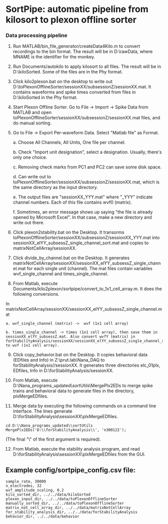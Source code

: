 # SortPipe: automatic pipeline from kilosort to plexon offline sorter

### Data processing pipeline

1.  Run MATLAB/bin_file_generator/createData4Kilo.m to convert recordings to the bin format. The result will be in D:\\rawData, where MNAME is the identifier for the monkey.

2. Run Documents/autokilo to apply kilosort to all files. The result will be in D:\\kiloSorted. Some of the files are in the Phy format.

3. Click kilo2plexon.bat on the desktop to write out D:\\toPlexonOfflineSorter/sessionXX/subsessionZ/sessionXX.mat. It contains waveforms and spike times converted from files in D:\\kiloSorted in the Phy format.

4. Start Plexon Offline Sorter. Go to File -> Import -> Spike Data from MATLAB and open toPlexonOfflineSorter/sessionXX/subsessionZ/sessionXX.mat files, and do manual sorting.

5. Go to File -> Export Per-waveform Data. Select "Matlab file" as Format.

    a. Choose All Channels, All Units, One file per channel.

    b. Check "Import unit designation", select a designation. Usually, there's only one choice.

    c. Removing check marks from PC1 and PC2 can save some disk space.

    d. Can write out to toPlexonOfflineSorter/sessionXX/subsessionZ/sessionXX.mat, which is the same directory as the input directory.

    e. The output files are "sessionXX_YYY.mat" where "_YYY" indicate channel numbers. Each of this file contains wvf0 (matrix).

    f. Sometimes, an error message shows up saying "the file is already opened by Microsoft Excel". In that case, make a new directory and write out there.

6. Click plexon2stability.bat on the Desktop. It transorms toPlexonOfflineSorter/sessionXX/subsessionZ/sessionXX_YYY.mat into sessionXX_elYY_subsessZ_single_channel_sort.mat and copies to matrixNotCellArray/sessionXX.

7. Click divide_by_channel.bat on the Desktop. It generates matrixNotCellArray/sessionXX/sessionXX_elYY_subsessZ_single_channel.mat for each single unit (channel). The mat files contain variables wvf_single_channel and times_single_channel.

8. From Matlab, execute Documents/kilo2plexon/sortpipe/convert_to_1x1_cell_array.m. It does the following conversions.

In matrixNotCellArray/sessionXX/sessionXX_elYY_subsessZ_single_channel.mat

    a. wvf_single_channel (matrix) ->  wvf (1x1 cell array)

    b. times_single_channel -> times (1x1 cell array), then save them in sessionXX_elYY_subsessZ.mat. Also convert wvfY (matrix) in forStabilityAnalysis/sessionXX/sessionXX_elYY_subsessZ_single_channel_sort.mat to wvf (1x1 cell array).

9. Click copy_behavior.bat on the Desktop. It copies behavioral data (EDfiles and Info) in Z:\\prut.lab\\Nana_DAQ to forStabilityAnalysis//sessionXX. It generates three directories elc_01plx, EDfiles, Info in D:\\forStabilityAnalysis/sessionXX.

10. From Matlab, execute D:\\Nana_programs_updated\\sortUtils\\MergePlx2EDs to merge spike trains and behavioral data to generate files in the directory, plxMergeEDfiles.

11. Merge data by executing the following commands on a command line interface. The lines generate D:\\forStabilityAnalysis\\sessionXX\\plxMergeEDfiles.

```
cd D:\\Nana_programs_updated\\sortUtils
MergePlx2EDs('D:\\forStabilityAnalysis\\', 'n300122');
```

(The final "\\" of the first argument is required).

12. From Matlab, execute the stability analysis program, and read D:\\forStabilityAnalysis\\sessionXX\\plxMergeEDfiles from the GUI.

## Example config/sortpipe_config.csv file:

```
sample_rate, 30000
n_electrodes, 32
wvf_amplitude_scaling, 0.2
kilo_sorted_dir, ../../data/kiloSorted
plexon_input_dir, ../../data/toPlexonOfflineSorter
manually_sorted_dir, ../../data/toPlexonOfflineSorter
matrix_not_cell_array_dir, ../../data/matrixNotCellArray
for_stability_analysis_dir, ../../data/forStabilityAnalysis
behavior_dir, ../../data/behavior
```
